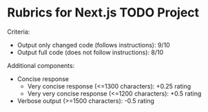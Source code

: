 # Rubrics for Next.js TODO Project

Criteria:
- Output only changed code (follows instructions): 9/10
- Output full code (does not follow instructions): 8/10

Additional components:
- Concise response
  - Very concise response (<=1300 characters): +0.25 rating
  - Very very concise response (<=1200 characters): +0.5 rating
- Verbose output (>=1500 characters): -0.5 rating
